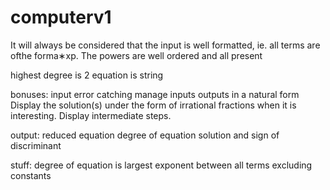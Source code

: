 # computerv1

It will always be considered that the input is well formatted, ie.  all terms are ofthe forma∗xp. The powers are well ordered and all present

highest degree is 2
equation is string

bonuses:
    input error catching
    manage inputs outputs in a natural form
    Display the solution(s) under the form of irrational fractions when it is interesting.
    Display intermediate steps.

output:
    reduced equation
    degree of equation
    solution and sign of discriminant

stuff:
    degree of equation is largest exponent between all terms excluding constants

